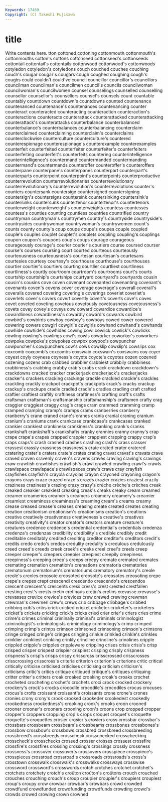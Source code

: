 ```yaml
---
Keywords: 17469 
Copyright: (C) Takeshi Fujisawa
---
```


# title

Write contents here.
tton cottoned cottoning
cottonmouth cottonmouth's cottonmouths cotton's cottons cottonseed cottonseed's cottonseeds cottontail cottontail's
cottontails cottonwood cottonwood's cottonwoods cotyledon cotyledon's cotyledons couch couched couches
couching couch's cougar cougar's cougars cough coughed coughing cough's coughs
could couldn't could've council councillor councillor's councillors councilman councilman's councilmen
council's councils councilwoman councilwoman's councilwomen counsel counselings counselled counselling counsellor
counsellor's counsellors counsel's counsels count countable countably countdown countdown's countdowns
counted countenance countenanced countenance's countenances countenancing counter counteract counteracted counteracting
counteraction counteraction's counteractions counteracts counterattack counterattacked counterattacking counterattack's counterattacks counterbalance
counterbalanced counterbalance's counterbalances counterbalancing counterclaim counterclaimed counterclaiming counterclaim's counterclaims counterclockwise
counterculture counterculture's countered counterespionage counterespionage's counterexample counterexamples counterfeit counterfeited counterfeiter
counterfeiter's counterfeiters counterfeiting counterfeit's counterfeits countering counterintelligence counterintelligence's countermand countermanded
countermanding countermand's countermands counteroffer counteroffer's counteroffers counterpane counterpane's counterpanes counterpart
counterpart's counterparts counterpoint counterpoint's counterpoints counterproductive counterrevolution counterrevolutionaries counterrevolutionary counterrevolutionary's
counterrevolution's counterrevolutions counter's counters countersank countersign countersigned countersigning countersign's countersigns
countersink countersinking countersink's countersinks countersunk countertenor countertenor's countertenors counterweight counterweight's
counterweights countess countesses countess's counties counting countless countries countrified country
countryman countryman's countrymen country's countryside countryside's countrysides countrywoman countrywoman's countrywomen
count's counts county county's coup coupe coupe's coupes couple coupled
couple's couples couplet couplet's couplets coupling coupling's couplings coupon coupon's
coupons coup's coups courage courageous courageously courage's courier courier's couriers
course coursed courser course's courses coursing court courted courteous courteously
courteousness courteousness's courtesan courtesan's courtesans courtesies courtesy courtesy's courthouse courthouse's
courthouses courtier courtier's courtiers courting courtlier courtliest courtliness courtliness's courtly
courtroom courtroom's courtrooms court's courts courtship courtship's courtships courtyard courtyard's
courtyards cousin cousin's cousins cove coven covenant covenanted covenanting covenant's
covenants coven's covens cover coverage coverage's coverall coverall's coveralls covered
covering covering's coverings coverlet coverlet's coverlets cover's covers covert covertly
covert's coverts cove's coves covet coveted coveting covetous covetously covetousness
covetousness's covets covey covey's coveys cow coward cowardice cowardice's cowardliness
cowardliness's cowardly coward's cowards cowbird cowbird's cowbirds cowboy cowboy's cowboys
cowed cower cowered cowering cowers cowgirl cowgirl's cowgirls cowhand cowhand's
cowhands cowhide cowhide's cowhides cowing cowl cowlick cowlick's cowlicks cowling
cowling's cowlings cowl's cowls coworker coworker's coworkers cowpoke cowpoke's cowpokes
cowpox cowpox's cowpuncher cowpuncher's cowpunchers cow's cows cowslip cowslip's cowslips
cox coxcomb coxcomb's coxcombs coxswain coxswain's coxswains coy coyer coyest
coyly coyness coyness's coyote coyote's coyotes cozen cozened cozening cozens
crab crabbed crabbier crabbiest crabbily crabbiness crabbiness's crabbing crabby crab's
crabs crack crackdown crackdown's crackdowns cracked cracker crackerjack crackerjack's crackerjacks
cracker's crackers cracking crackings crackle crackled crackle's crackles crackling crackly
crackpot crackpot's crackpots crack's cracks crackup crackup's crackups cradle cradled
cradle's cradles cradling craft crafted craftier craftiest craftily craftiness craftiness's
crafting craft's crafts craftsman craftsman's craftsmanship craftsmanship's craftsmen crafty crag
craggier craggiest craggy crag's crags cram crammed cramming cramp cramped
cramping cramp's cramps crams cranberries cranberry cranberry's crane craned crane's
cranes crania cranial craning cranium cranium's craniums crank crankcase crankcase's
crankcases cranked crankier crankiest crankiness crankiness's cranking crank's cranks crankshaft
crankshaft's crankshafts cranky crannies cranny cranny's crap crape crape's crapes
crapped crappier crappiest crapping crappy crap's craps craps's crash crashed
crashes crashing crash's crass crasser crassest crassly crassness crassness's crate
crated crater cratered cratering crater's craters crate's crates crating cravat
cravat's cravats crave craved craven cravenly craven's cravens craves craving
craving's cravings craw crawfish crawfishes crawfish's crawl crawled crawling crawl's
crawls crawlspace crawlspace's crawlspaces craw's craws cray crayfish crayfishes crayfish's
crayola crayolas crayon crayoned crayoning crayon's crayons crays craze crazed
craze's crazes crazier crazies craziest crazily craziness craziness's crazing crazy
crazy's crèche crèche's crèches creak creaked creakier creakiest creaking creak's
creaks creaky cream creamed creamer creameries creamer's creamers creamery creamery's
creamier creamiest creaminess creaminess's creaming cream's creams creamy crease creased
crease's creases creasing create created creates creating creation creationism creationism's
creationisms creation's creations creative creatively creativeness creativeness's creative's creatives creativity
creativity's creator creator's creators creature creature's creatures credence credence's credential
credential's credentials credenza credenza's credenzas credibility credibility's credible credibly credit
creditable creditably credited crediting creditor creditor's creditors credit's credits credo
credo's credos credulity credulity's credulous credulously creed creed's creeds creek
creek's creeks creel creel's creels creep creeper creeper's creepers creepier
creepiest creepily creepiness creepiness's creeping creep's creeps creepy cremate cremated
cremates cremating cremation cremation's cremations crematoria crematories crematorium crematorium's crematoriums
crematory crematory's creole creole's creoles creosote creosoted creosote's creosotes creosoting
crepe crepe's crepes crept crescendi crescendo crescendo's crescendos crescent crescent's
crescents cress cress's crest crested crestfallen cresting crest's crests cretin
cretinous cretin's cretins crevasse crevasse's crevasses crevice crevice's crevices crew
crewed crewing crewman crewman's crewmen crew's crews crib cribbage cribbage's
cribbed cribbing crib's cribs crick cricked cricket cricketer cricketer's cricketers
cricket's crickets cricking crick's cricks cried crier crier's criers cries
crime crime's crimes criminal criminally criminal's criminals criminologist criminologist's criminologists
criminology criminology's crimp crimped crimping crimp's crimps crimson crimsoned crimsoning
crimson's crimsons cringe cringed cringe's cringes cringing crinkle crinkled crinkle's
crinkles crinklier crinkliest crinkling crinkly crinoline crinoline's crinolines cripple crippled
cripple's cripples crippleware crippling crises crisis crisis's crisp crisped crisper
crispest crispier crispiest crisping crisply crispness crispness's crisp's crisps crispy
crisscross crisscrossed crisscrosses crisscrossing crisscross's criteria criterion criterion's criterions critic
critical critically criticise criticised criticises criticising criticism criticism's criticisms critic's
critics critique critiqued critique's critiques critiquing critter critter's critters croak
croaked croaking croak's croaks crochet crocheted crocheting crochet's crochets croci
crock crocked crockery crockery's crock's crocks crocodile crocodile's crocodiles crocus
crocuses crocus's crofts croissant croissant's croissants crone crone's crones cronies
crony crony's crook crooked crookeder crookedest crookedly crookedness crookedness's crooking
crook's crooks croon crooned crooner crooner's crooners crooning croon's croons
crop cropped cropper cropper's croppers cropping crop's crops croquet croquet's
croquette croquette's croquettes crosier crosier's crosiers cross crossbar crossbar's crossbars
crossbeam crossbeam's crossbeams crossbones crossbones's crossbow crossbow's crossbows crossbred crossbreed
crossbreeding crossbreed's crossbreeds crosscheck crosschecked crosschecking crosscheck's crosschecks crossed crosser
crosses crossest crossfire crossfire's crossfires crossing crossing's crossings crossly crossness
crossness's crossover crossover's crossovers crosspiece crosspiece's crosspieces crossroad crossroad's crossroads
crossroads's cross's crosstown crosswalk crosswalk's crosswalks crossways crosswise crossword crossword's
crosswords crotch crotches crotchet crotchet's crotchets crotchety crotch's croûton croûton's
croûtons crouch crouched crouches crouching crouch's croup croupier croupier's croupiers
croupiest croup's croupy crow crowbar crowbar's crowbars crowd crowded crowdfund
crowdfunded crowdfunding crowdfunds crowding crowd's crowds crowed crowing crown crowned
